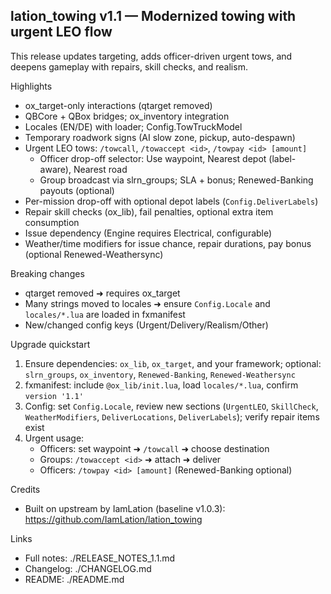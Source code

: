 ## lation_towing v1.1 — Modernized towing with urgent LEO flow

This release updates targeting, adds officer-driven urgent tows, and deepens gameplay with repairs, skill checks, and realism.

Highlights
- ox_target-only interactions (qtarget removed)
- QBCore + QBox bridges; ox_inventory integration
- Locales (EN/DE) with loader; Config.TowTruckModel
- Temporary roadwork signs (AI slow zone, pickup, auto-despawn)
- Urgent LEO tows: `/towcall`, `/towaccept <id>`, `/towpay <id> [amount]`
  - Officer drop-off selector: Use waypoint, Nearest depot (label-aware), Nearest road
  - Group broadcast via slrn_groups; SLA + bonus; Renewed-Banking payouts (optional)
- Per-mission drop-off with optional depot labels (`Config.DeliverLabels`)
- Repair skill checks (ox_lib), fail penalties, optional extra item consumption
- Issue dependency (Engine requires Electrical, configurable)
- Weather/time modifiers for issue chance, repair durations, pay bonus (optional Renewed-Weathersync)

Breaking changes
- qtarget removed ➜ requires ox_target
- Many strings moved to locales ➜ ensure `Config.Locale` and `locales/*.lua` are loaded in fxmanifest
- New/changed config keys (Urgent/Delivery/Realism/Other)

Upgrade quickstart
1) Ensure dependencies: `ox_lib`, `ox_target`, and your framework; optional: `slrn_groups`, `ox_inventory`, `Renewed-Banking`, `Renewed-Weathersync`
2) fxmanifest: include `@ox_lib/init.lua`, load `locales/*.lua`, confirm `version '1.1'`
3) Config: set `Config.Locale`, review new sections (`UrgentLEO`, `SkillCheck`, `WeatherModifiers`, `DeliverLocations`, `DeliverLabels`); verify repair items exist
4) Urgent usage:
   - Officers: set waypoint ➜ `/towcall` ➜ choose destination
   - Groups: `/towaccept <id>` ➜ attach ➜ deliver
   - Officers: `/towpay <id> [amount]` (Renewed-Banking optional)

Credits
- Built on upstream by IamLation (baseline v1.0.3): https://github.com/IamLation/lation_towing

Links
- Full notes: ./RELEASE_NOTES_1.1.md
- Changelog: ./CHANGELOG.md
- README: ./README.md
